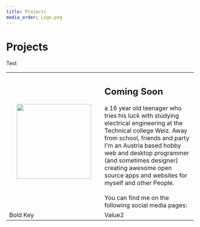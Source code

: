 ```yaml
---
title: Projects
media_order: Logo.png
---
```


# Projects

Test

| | |
|:- |:-|
| <img src="https://hampoelz.net/user/pages/home/_projects/Logo.png" width="200" style="vertical-align: top; text-align: center; margin: 20px;"/> | <h2>Coming Soon</h2> a 16 year old teenager who tries his luck with studying electrical engineering at the Technical college Weiz. Away from school, friends and party I'm an Austria based hobby web and desktop programmer (and sometimes designer) creating awesome open source apps and websites for myself and other People.<br/><br/>You can find me on the following social media pages:|
| Bold Key   | Value2 |